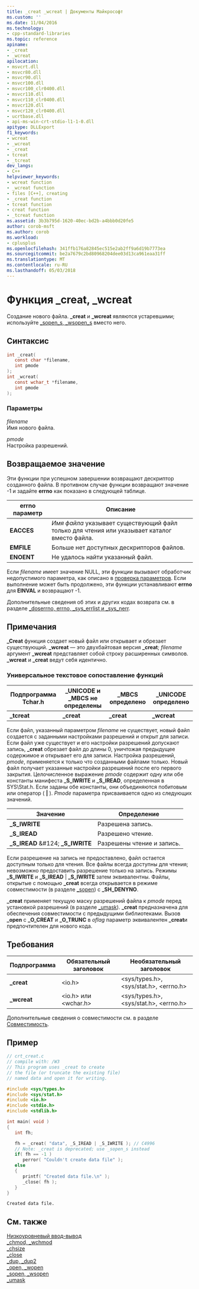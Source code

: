 ```yaml
---
title: _creat _wcreat | Документы Майкрософт
ms.custom: ''
ms.date: 11/04/2016
ms.technology:
- cpp-standard-libraries
ms.topic: reference
apiname:
- _creat
- _wcreat
apilocation:
- msvcrt.dll
- msvcr80.dll
- msvcr90.dll
- msvcr100.dll
- msvcr100_clr0400.dll
- msvcr110.dll
- msvcr110_clr0400.dll
- msvcr120.dll
- msvcr120_clr0400.dll
- ucrtbase.dll
- api-ms-win-crt-stdio-l1-1-0.dll
apitype: DLLExport
f1_keywords:
- wcreat
- _wcreat
- _creat
- tcreat
- _tcreat
dev_langs:
- C++
helpviewer_keywords:
- wcreat function
- _wcreat function
- files [C++], creating
- _creat function
- tcreat function
- creat function
- _tcreat function
ms.assetid: 3b3b795d-1620-40ec-bd2b-a4bbb0d20fe5
author: corob-msft
ms.author: corob
ms.workload:
- cplusplus
ms.openlocfilehash: 341ffb176a82845ec515e2ab2ff9a6d19b7773ea
ms.sourcegitcommit: be2a7679c2bd80968204dee03d13ca961eaa31ff
ms.translationtype: MT
ms.contentlocale: ru-RU
ms.lasthandoff: 05/03/2018
---
```

# <a name="creat-wcreat"></a>Функция _creat, _wcreat

Создание нового файла. **_creat** и **_wcreat** являются устаревшими; используйте [_sopen_s, _wsopen_s](sopen-s-wsopen-s.md) вместо него.

## <a name="syntax"></a>Синтаксис

```C
int _creat(
   const char *filename,
   int pmode
);
int _wcreat(
   const wchar_t *filename,
   int pmode
);
```

### <a name="parameters"></a>Параметры

*filename*<br/>
Имя нового файла.

*pmode*<br/>
Настройка разрешений.

## <a name="return-value"></a>Возвращаемое значение

Эти функции при успешном завершении возвращают дескриптор созданного файла. В противном случае функции возвращают значение -1 и задайте **errno** как показано в следующей таблице.

|**errno** параметр|Описание|
|---------------------|-----------------|
|**EACCES**|*Имя файла* указывает существующий файл только для чтения или указывает каталог вместо файла.|
|**EMFILE**|Больше нет доступных дескрипторов файлов.|
|**ENOENT**|Не удалось найти указанный файл.|

Если *filename* имеет значение NULL, эти функции вызывают обработчик недопустимого параметра, как описано в [проверка параметров](../../c-runtime-library/parameter-validation.md). Если выполнение может быть продолжено, эти функции устанавливают **errno** для **EINVAL** и возвращают -1.

Дополнительные сведения об этих и других кодах возврата см. в разделе [_doserrno, errno, _sys_errlist и _sys_nerr](../../c-runtime-library/errno-doserrno-sys-errlist-and-sys-nerr.md).

## <a name="remarks"></a>Примечания

**_Creat** функция создает новый файл или открывает и обрезает существующий. **_wcreat** — это двухбайтовая версия **_creat**; *filename* аргумент **_wcreat** представляет собой строку расширенных символов. **_wcreat** и **_creat** ведут себя идентично.

### <a name="generic-text-routine-mappings"></a>Универсальное текстовое сопоставление функций

|Подпрограмма Tchar.h|_UNICODE и _MBCS не определены|_MBCS определено|_UNICODE определено|
|---------------------|--------------------------------------|--------------------|-----------------------|
|**_tcreat**|**_creat**|**_creat**|**_wcreat**|

Если файл, указанный параметром *filename* не существует, новый файл создается с заданными настройками разрешений и открыт для записи. Если файл уже существует и его настройки разрешений допускают запись, **_creat** обрезает файл до длины 0, уничтожая предыдущее содержимое и открывает его для записи. Настройка разрешений, *pmode*, применяется к только что созданными файлами только. Новый файл получает указанные настройки разрешений после его первого закрытия. Целочисленное выражение *pmode* содержит одну или обе константы манифеста **_S_IWRITE** и **_S_IREAD**, определенная в SYS\Stat.h. Если заданы обе константы, они объединяются побитовым или оператор ( **&#124;** ). *Pmode* параметра присваивается одно из следующих значений.

|Значение|Определение|
|-----------|----------------|
|**_S_IWRITE**|Разрешена запись.|
|**_S_IREAD**|Разрешено чтение.|
|**_S_IREAD** &AMP;#124; **_S_IWRITE**|Разрешены чтение и запись.|

Если разрешение на запись не предоставлено, файл остается доступным только для чтения. Все файлы всегда доступны для чтения; невозможно предоставить разрешение только на запись. Режимы **_S_IWRITE** и **_S_IREAD** | **_S_IWRITE** затем эквивалентны. Файлы, открытые с помощью **_creat** всегда открывается в режиме совместимости (в разделе [_sopen](sopen-wsopen.md)) с **_SH_DENYNO**.

**_creat** применяет текущую маску разрешений файла к *pmode* перед установкой разрешений (в разделе [_umask](umask.md)). **_creat** предназначена для обеспечения совместимости с предыдущими библиотеками. Вызов **_open** с **_O_CREAT** и **_O_TRUNC** в *oflag* параметр эквивалентен **_creat**и предпочтителен для нового кода.

## <a name="requirements"></a>Требования

|Подпрограмма|Обязательный заголовок|Необязательный заголовок|
|-------------|---------------------|---------------------|
|**_creat**|\<io.h>|\<sys/types.h>, \<sys/stat.h>, \<errno.h>|
|**_wcreat**|\<io.h> или \<wchar.h>|\<sys/types.h>, \<sys/stat.h>, \<errno.h>|

Дополнительные сведения о совместимости см. в разделе [Совместимость](../../c-runtime-library/compatibility.md).

## <a name="example"></a>Пример

```C
// crt_creat.c
// compile with: /W3
// This program uses _creat to create
// the file (or truncate the existing file)
// named data and open it for writing.

#include <sys/types.h>
#include <sys/stat.h>
#include <io.h>
#include <stdio.h>
#include <stdlib.h>

int main( void )
{
   int fh;

   fh = _creat( "data", _S_IREAD | _S_IWRITE ); // C4996
   // Note: _creat is deprecated; use _sopen_s instead
   if( fh == -1 )
      perror( "Couldn't create data file" );
   else
   {
      printf( "Created data file.\n" );
      _close( fh );
   }
}
```

```Output
Created data file.
```

## <a name="see-also"></a>См. также

[Низкоуровневый ввод-вывод](../../c-runtime-library/low-level-i-o.md)<br/>
[_chmod, _wchmod](chmod-wchmod.md)<br/>
[_chsize](chsize.md)<br/>
[_close](close.md)<br/>
[_dup, _dup2](dup-dup2.md)<br/>
[_open, _wopen](open-wopen.md)<br/>
[_sopen, _wsopen](sopen-wsopen.md)<br/>
[_umask](umask.md)<br/>
